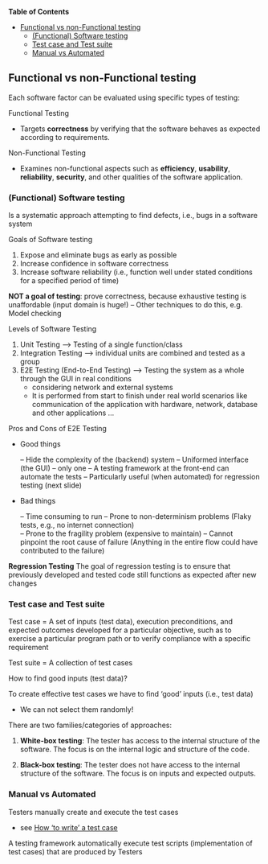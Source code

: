 **Table of Contents**

- [Functional vs non-Functional testing](#functional-vs-non-functional-testing)
  - [(Functional) Software testing](#functional-software-testing)
  - [Test case and Test suite](#test-case-and-test-suite)
  - [Manual vs Automated](#manual-vs-automated)


## Functional vs non-Functional testing

Each software factor can be evaluated using specific types of testing:

Functional Testing

- Targets **correctness** by verifying that the software behaves as expected according to requirements.

Non-Functional Testing

- Examines non-functional aspects such as **efficiency**, **usability**, **reliability**, **security**, and other qualities of the software application.

### (Functional) Software testing

Is a systematic approach attempting to find defects, i.e., bugs in a software system

Goals of Software testing

1. Expose and eliminate bugs as early as possible
2. Increase confidence in software correctness
3. Increase software reliability (i.e., function well under
stated conditions for a specified period of time)

**NOT a goal of testing**: prove correctness, because
exhaustive testing is unaffordable (input domain is
huge!)
– Other techniques to do this, e.g. Model checking

Levels of Software Testing

1. Unit Testing --> Testing of a single
function/class
2. Integration Testing --> individual units are combined and tested as a group
3. E2E Testing (End-to-End Testing) --> Testing the system as a whole through the GUI in real conditions
    - considering network and external systems
    - It is performed from start to finish under real world
scenarios like communication of the application with
hardware, network, database and other applications …


Pros and Cons of E2E Testing

- Good things

    – Hide the complexity of the (backend) system
    – Uniformed interface (the GUI) – only one
    – A testing framework at the front-end can automate the tests
    – Particularly useful (when automated) for regression testing
        (next slide)

- Bad things

    – Time consuming to run
    – Prone to non-determinism problems (Flaky tests, e.g., no internet connection)  
    – Prone to the fragility problem (expensive to maintain)
    – Cannot pinpoint the root cause of failure (Anything in the entire flow could have contributed to the failure)

**Regression Testing**
The goal of regression testing is to ensure that previously developed and tested code still functions as expected after new changes

### Test case and Test suite

Test case = A set of inputs (test data), execution preconditions, and expected outcomes developed for a particular objective, such as to exercise a particular program path or to verify compliance with a specific requirement

Test suite = A collection of test cases

How to find good inputs (test data)?

To create effective test cases we have to find ‘good’ inputs (i.e., test data)

- We can not select them randomly!

There are two families/categories of approaches:

1. **White-box testing**: The tester has access to the internal structure of the software. The focus is on the internal logic and structure of the code.

2. **Black-box testing**: The tester does not have access to the internal structure of the software. The focus is on inputs and expected outputs.

### Manual vs Automated

Testers manually create and execute the test cases

- see [How ‘to write’ a test case](https://www.youtube.com/watch?v=BBmA5Qp6Ghk)

A testing framework automatically execute test scripts (implementation of test cases) that are produced by Testers
